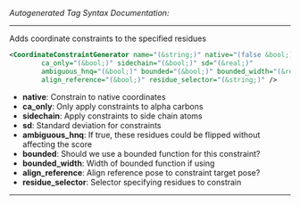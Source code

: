 _Autogenerated Tag Syntax Documentation:_

---
Adds coordinate constraints to the specified residues

```xml
<CoordinateConstraintGenerator name="(&string;)" native="(false &bool;)"
        ca_only="(&bool;)" sidechain="(&bool;)" sd="(&real;)"
        ambiguous_hnq="(&bool;)" bounded="(&bool;)" bounded_width="(&real;)"
        align_reference="(&bool;)" residue_selector="(&string;)" />
```

-   **native**: Constrain to native coordinates
-   **ca_only**: Only apply constraints to alpha carbons
-   **sidechain**: Apply constraints to side chain atoms
-   **sd**: Standard deviation for constraints
-   **ambiguous_hnq**: If true, these residues could be flipped without affecting the score
-   **bounded**: Should we use a bounded function for this constraint?
-   **bounded_width**: Width of bounded function if using
-   **align_reference**: Align reference pose to constraint target pose?
-   **residue_selector**: Selector specifying residues to constrain

---
